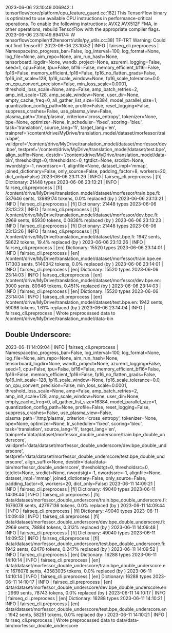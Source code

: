 2023-06-06 23:10:49.006942: I tensorflow/core/platform/cpu_feature_guard.cc:182] This TensorFlow binary is optimized to use available CPU instructions in performance-critical operations.
To enable the following instructions: AVX2 AVX512F FMA, in other operations, rebuild TensorFlow with the appropriate compiler flags.
2023-06-06 23:10:49.894174: W tensorflow/compiler/tf2tensorrt/utils/py_utils.cc:38] TF-TRT Warning: Could not find TensorRT
2023-06-06 23:10:52 | INFO | fairseq_cli.preprocess | Namespace(no_progress_bar=False, log_interval=100, log_format=None, log_file=None, aim_repo=None, aim_run_hash=None, tensorboard_logdir=None, wandb_project=None, azureml_logging=False, seed=1, cpu=False, tpu=False, bf16=False, memory_efficient_bf16=False, fp16=False, memory_efficient_fp16=False, fp16_no_flatten_grads=False, fp16_init_scale=128, fp16_scale_window=None, fp16_scale_tolerance=0.0, on_cpu_convert_precision=False, min_loss_scale=0.0001, threshold_loss_scale=None, amp=False, amp_batch_retries=2, amp_init_scale=128, amp_scale_window=None, user_dir=None, empty_cache_freq=0, all_gather_list_size=16384, model_parallel_size=1, quantization_config_path=None, profile=False, reset_logging=False, suppress_crashes=False, use_plasma_view=False, plasma_path='/tmp/plasma', criterion='cross_entropy', tokenizer=None, bpe=None, optimizer=None, lr_scheduler='fixed', scoring='bleu', task='translation', source_lang='fi', target_lang='en', trainpref='/content/drive/MyDrive/translation_model/dataset/morfessor/train.bpe', validpref='/content/drive/MyDrive/translation_model/dataset/morfessor/dev.bpe', testpref='/content/drive/MyDrive/translation_model/dataset/test.bpe', align_suffix=None, destdir='/content/drive/MyDrive/translation_model/data-bin', thresholdtgt=0, thresholdsrc=0, tgtdict=None, srcdict=None, nwordstgt=-1, nwordssrc=-1, alignfile=None, dataset_impl='mmap', joined_dictionary=False, only_source=False, padding_factor=8, workers=20, dict_only=False)
2023-06-06 23:11:29 | INFO | fairseq_cli.preprocess | [fi] Dictionary: 21448 types
2023-06-06 23:13:21 | INFO | fairseq_cli.preprocess | [fi] /content/drive/MyDrive/translation_model/dataset/morfessor/train.bpe.fi: 537646 sents, 13989174 tokens, 0.0% replaced (by <unk>)
2023-06-06 23:13:21 | INFO | fairseq_cli.preprocess | [fi] Dictionary: 21448 types
2023-06-06 23:13:23 | INFO | fairseq_cli.preprocess | [fi] /content/drive/MyDrive/translation_model/dataset/morfessor/dev.bpe.fi: 2969 sents, 85930 tokens, 0.0838% replaced (by <unk>)
2023-06-06 23:13:23 | INFO | fairseq_cli.preprocess | [fi] Dictionary: 21448 types
2023-06-06 23:13:26 | INFO | fairseq_cli.preprocess | [fi] /content/drive/MyDrive/translation_model/dataset/test.bpe.fi: 1942 sents, 58622 tokens, 19.4% replaced (by <unk>)
2023-06-06 23:13:26 | INFO | fairseq_cli.preprocess | [en] Dictionary: 15520 types
2023-06-06 23:14:01 | INFO | fairseq_cli.preprocess | [en] /content/drive/MyDrive/translation_model/dataset/morfessor/train.bpe.en: 171303 sents, 5140342 tokens, 0.0% replaced (by <unk>)
2023-06-06 23:14:01 | INFO | fairseq_cli.preprocess | [en] Dictionary: 15520 types
2023-06-06 23:14:03 | INFO | fairseq_cli.preprocess | [en] /content/drive/MyDrive/translation_model/dataset/morfessor/dev.bpe.en: 3000 sents, 80946 tokens, 0.451% replaced (by <unk>)
2023-06-06 23:14:03 | INFO | fairseq_cli.preprocess | [en] Dictionary: 15520 types
2023-06-06 23:14:04 | INFO | fairseq_cli.preprocess | [en] /content/drive/MyDrive/translation_model/dataset/test.bpe.en: 1942 sents, 59098 tokens, 1.61% replaced (by <unk>)
2023-06-06 23:14:04 | INFO | fairseq_cli.preprocess | Wrote preprocessed data to /content/drive/MyDrive/translation_model/data-bin

## Double Underscore:
2023-06-11 14:09:04 | INFO | fairseq_cli.preprocess | Namespace(no_progress_bar=False, log_interval=100, log_format=None, log_file=None, aim_repo=None, aim_run_hash=None, tensorboard_logdir=None, wandb_project=None, azureml_logging=False, seed=1, cpu=False, tpu=False, bf16=False, memory_efficient_bf16=False, fp16=False, memory_efficient_fp16=False, fp16_no_flatten_grads=False, fp16_init_scale=128, fp16_scale_window=None, fp16_scale_tolerance=0.0, on_cpu_convert_precision=False, min_loss_scale=0.0001, threshold_loss_scale=None, amp=False, amp_batch_retries=2, amp_init_scale=128, amp_scale_window=None, user_dir=None, empty_cache_freq=0, all_gather_list_size=16384, model_parallel_size=1, quantization_config_path=None, profile=False, reset_logging=False, suppress_crashes=False, use_plasma_view=False, plasma_path='/tmp/plasma', criterion='cross_entropy', tokenizer=None, bpe=None, optimizer=None, lr_scheduler='fixed', scoring='bleu', task='translation', source_lang='fi', target_lang='en', trainpref='data/dataset/morfessor_double_underscore/train.bpe_double_underscore', validpref='data/dataset/morfessor_double_underscore/dev.bpe_double_underscore', testpref='data/dataset/morfessor_double_underscore/test.bpe_double_underscore', align_suffix=None, destdir='data/data-bin/morfessor_double_underscore', thresholdtgt=0, thresholdsrc=0, tgtdict=None, srcdict=None, nwordstgt=-1, nwordssrc=-1, alignfile=None, dataset_impl='mmap', joined_dictionary=False, only_source=False, padding_factor=8, workers=20, dict_only=False)
2023-06-11 14:09:21 | INFO | fairseq_cli.preprocess | [fi] Dictionary: 49040 types
2023-06-11 14:09:44 | INFO | fairseq_cli.preprocess | [fi] data/dataset/morfessor_double_underscore/train.bpe_double_underscore.fi: 1676078 sents, 42797136 tokens, 0.0% replaced (by <unk>)
2023-06-11 14:09:44 | INFO | fairseq_cli.preprocess | [fi] Dictionary: 49040 types
2023-06-11 14:09:48 | INFO | fairseq_cli.preprocess | [fi] data/dataset/morfessor_double_underscore/dev.bpe_double_underscore.fi: 2969 sents, 78884 tokens, 0.313% replaced (by <unk>)
2023-06-11 14:09:48 | INFO | fairseq_cli.preprocess | [fi] Dictionary: 49040 types
2023-06-11 14:09:52 | INFO | fairseq_cli.preprocess | [fi] data/dataset/morfessor_double_underscore/test.bpe_double_underscore.fi: 1942 sents, 62470 tokens, 0.247% replaced (by <unk>)
2023-06-11 14:09:52 | INFO | fairseq_cli.preprocess | [en] Dictionary: 16288 types
2023-06-11 14:10:14 | INFO | fairseq_cli.preprocess | [en] data/dataset/morfessor_double_underscore/train.bpe_double_underscore.en: 1676078 sents, 43583035 tokens, 0.0% replaced (by <unk>)
2023-06-11 14:10:14 | INFO | fairseq_cli.preprocess | [en] Dictionary: 16288 types
2023-06-11 14:10:17 | INFO | fairseq_cli.preprocess | [en] data/dataset/morfessor_double_underscore/dev.bpe_double_underscore.en: 2969 sents, 78743 tokens, 0.0% replaced (by <unk>)
2023-06-11 14:10:17 | INFO | fairseq_cli.preprocess | [en] Dictionary: 16288 types
2023-06-11 14:10:21 | INFO | fairseq_cli.preprocess | [en] data/dataset/morfessor_double_underscore/test.bpe_double_underscore.en: 1942 sents, 58251 tokens, 0.0% replaced (by <unk>)
2023-06-11 14:10:21 | INFO | fairseq_cli.preprocess | Wrote preprocessed data to data/data-bin/morfessor_double_underscore